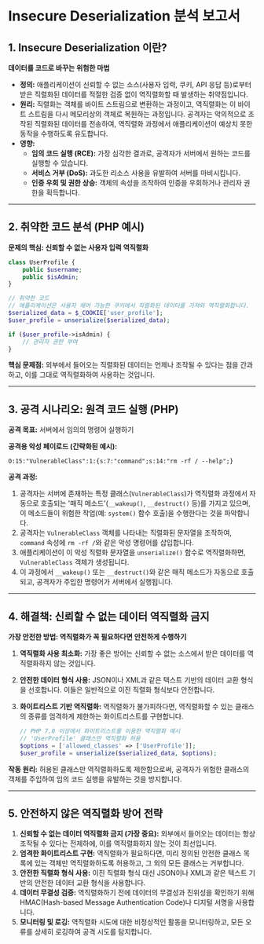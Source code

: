 # Insecure Deserialization 분석 보고서

## 1. Insecure Deserialization 이란?

**데이터를 코드로 바꾸는 위험한 마법**

- **정의:** 애플리케이션이 신뢰할 수 없는 소스(사용자 입력, 쿠키, API 응답 등)로부터 받은 직렬화된 데이터를 적절한 검증 없이 역직렬화할 때 발생하는 취약점입니다.
- **원리:** 직렬화는 객체를 바이트 스트림으로 변환하는 과정이고, 역직렬화는 이 바이트 스트림을 다시 메모리상의 객체로 복원하는 과정입니다. 공격자는 악의적으로 조작된 직렬화된 데이터를 전송하여, 역직렬화 과정에서 애플리케이션이 예상치 못한 동작을 수행하도록 유도합니다.
- **영향:**
    - **임의 코드 실행 (RCE):** 가장 심각한 결과로, 공격자가 서버에서 원하는 코드를 실행할 수 있습니다.
    - **서비스 거부 (DoS):** 과도한 리소스 사용을 유발하여 서버를 마비시킵니다.
    - **인증 우회 및 권한 상승:** 객체의 속성을 조작하여 인증을 우회하거나 관리자 권한을 획득합니다.

---

## 2. 취약한 코드 분석 (PHP 예시)

**문제의 핵심: 신뢰할 수 없는 사용자 입력 역직렬화**

```php
class UserProfile {
    public $username;
    public $isAdmin;
}

// 취약한 코드
// 애플리케이션은 사용자 제어 가능한 쿠키에서 직렬화된 데이터를 가져와 역직렬화합니다.
$serialized_data = $_COOKIE['user_profile'];
$user_profile = unserialize($serialized_data);

if ($user_profile->isAdmin) {
    // 관리자 권한 부여
}
```

**핵심 문제점:** 외부에서 들어오는 직렬화된 데이터는 언제나 조작될 수 있다는 점을 간과하고, 이를 그대로 역직렬화하여 사용하는 것입니다.

---

## 3. 공격 시나리오: 원격 코드 실행 (PHP)

**공격 목표:** 서버에서 임의의 명령어 실행하기

**공격용 악성 페이로드 (간략화된 예시):**

`O:15:"VulnerableClass":1:{s:7:"command";s:14:"rm -rf / --help";}`

**공격 과정:**
1.  공격자는 서버에 존재하는 특정 클래스(`VulnerableClass`)가 역직렬화 과정에서 자동으로 호출되는 '매직 메소드'(`__wakeup()`, `__destruct()` 등)를 가지고 있으며, 이 메소드들이 위험한 작업(예: `system()` 함수 호출)을 수행한다는 것을 파악합니다.
2.  공격자는 `VulnerableClass` 객체를 나타내는 직렬화된 문자열을 조작하여, `command` 속성에 `rm -rf /`와 같은 악성 명령어를 삽입합니다.
3.  애플리케이션이 이 악성 직렬화 문자열을 `unserialize()` 함수로 역직렬화하면, `VulnerableClass` 객체가 생성됩니다.
4.  이 과정에서 `__wakeup()` 또는 `__destruct()`와 같은 매직 메소드가 자동으로 호출되고, 공격자가 주입한 명령어가 서버에서 실행됩니다.

---

## 4. 해결책: 신뢰할 수 없는 데이터 역직렬화 금지

**가장 안전한 방법: 역직렬화가 꼭 필요하다면 안전하게 수행하기**

1.  **역직렬화 사용 최소화:** 가장 좋은 방어는 신뢰할 수 없는 소스에서 받은 데이터를 역직렬화하지 않는 것입니다.
2.  **안전한 데이터 형식 사용:** JSON이나 XML과 같은 텍스트 기반의 데이터 교환 형식을 선호합니다. 이들은 일반적으로 이진 직렬화 형식보다 안전합니다.
3.  **화이트리스트 기반 역직렬화:** 역직렬화가 불가피하다면, 역직렬화할 수 있는 클래스의 종류를 엄격하게 제한하는 화이트리스트를 구현합니다.

    ```php
    // PHP 7.0 이상에서 화이트리스트를 이용한 역직렬화 예시
    // 'UserProfile' 클래스만 역직렬화 허용
    $options = ['allowed_classes' => ['UserProfile']];
    $user_profile = unserialize($serialized_data, $options);
    ```

**작동 원리:** 허용된 클래스만 역직렬화하도록 제한함으로써, 공격자가 위험한 클래스의 객체를 주입하여 임의 코드 실행을 유발하는 것을 방지합니다.

---

## 5. 안전하지 않은 역직렬화 방어 전략

1.  **신뢰할 수 없는 데이터 역직렬화 금지 (가장 중요):** 외부에서 들어오는 데이터는 항상 조작될 수 있다는 전제하에, 이를 역직렬화하지 않는 것이 최선입니다.
2.  **엄격한 화이트리스트 구현:** 역직렬화가 필요하다면, 미리 정의된 안전한 클래스 목록에 있는 객체만 역직렬화하도록 허용하고, 그 외의 모든 클래스는 거부합니다.
3.  **안전한 직렬화 형식 사용:** 이진 직렬화 형식 대신 JSON이나 XML과 같은 텍스트 기반의 안전한 데이터 교환 형식을 사용합니다.
4.  **데이터 무결성 검증:** 역직렬화하기 전에 데이터의 무결성과 진위성을 확인하기 위해 HMAC(Hash-based Message Authentication Code)나 디지털 서명을 사용합니다.
5.  **모니터링 및 로깅:** 역직렬화 시도에 대한 비정상적인 활동을 모니터링하고, 모든 오류를 상세히 로깅하여 공격 시도를 탐지합니다.
